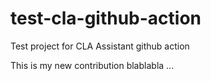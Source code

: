 # test-cla-github-action
Test project for CLA Assistant github action

This is my new contribution blablabla ...

